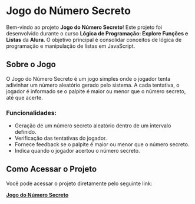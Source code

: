 # Jogo do Número Secreto

Bem-vindo ao projeto **Jogo do Número Secreto**! Este projeto foi desenvolvido durante o curso **Lógica de Programação: Explore Funções e Listas** da **Alura**. O objetivo principal é consolidar conceitos de lógica de programação e manipulação de listas em JavaScript.

## Sobre o Jogo
O Jogo do Número Secreto é um jogo simples onde o jogador tenta adivinhar um número aleatório gerado pelo sistema. A cada tentativa, o jogador é informado se o palpite é maior ou menor que o número secreto, até que acerte.

### Funcionalidades:
- Geração de um número secreto aleatório dentro de um intervalo definido.
- Verificação das tentativas do jogador.
- Fornece feedback se o palpite é maior ou menor que o número secreto.
- Indica quando o jogador acertou o número secreto.
  
## Como Acessar o Projeto
Você pode acessar o projeto diretamente pelo seguinte link:

**[Jogo do Número Secreto](https://jogo-do-numero-secreto-eta-azure.vercel.app/)**
